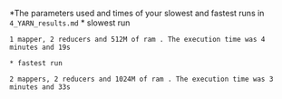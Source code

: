 *The parameters used and times of your slowest and fastest runs in `4_YARN_results.md`
	* slowest  run
```
1 mapper, 2 reducers and 512M of ram . The execution time was 4 minutes and 19s
```

	* fastest run 
```
2 mappers, 2 reducers and 1024M of ram . The execution time was 3 minutes and 33s
```
